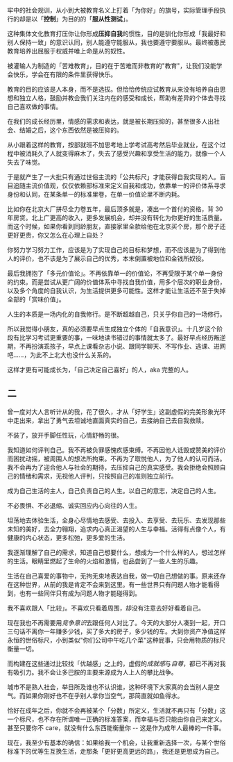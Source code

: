 牢中的社会规训，从小到大被教育名义上打着「为你好」的旗号，实际管理手段执行的却是以「**控制**」为目的的「**服从性测试**」。

这种集体文化教育打压你让你形成**压抑自我**的惯性，目的是驯化你形成「我最好和别人保持一致」的意识认同，别人能遵守能服从，我也要遵守要服从。最终被愚民教育培养出屈服于权威并唯上命是从的奴性。

被灌输人为制造的「苦难教育」，目的在于苦难而非教育的"教育"，让我们没能学会快乐，学会在有限的条件里获得快乐。

教育的目的应该是人本身，而不是选拔。但恰恰传统应试教育从来没有培养自由思想和独立人格，鼓励并教会我们关注内在的感受和成长，帮助有差异的个体去寻找自己喜欢做的事情。

在我们的成长经历里，情感的需求和表达，就是被长期压抑的，甚至很多人出社会、结婚之后，这个东西依然是被压抑的。

从小跟着这样的教育，按部就班不加思考地上学考试高考然后毕业就业，在这个过程中被消耗久了人就变得麻木了，失去了感受兴趣和享受生活的能力，就像一个人失去了味觉。

于是就产生了一大批只有通过世俗主流的「公共标尺」才能获得自我实现的人。盲目追随主流价值观，仅仅依赖部标准来定义自我和成功，依靠单一的评价体系寻求身份和认同，在某条单一的标准里卷，在单一价值论里不断内耗。

比如你在北京大厂拼尽全力卷五年，最后顶多就是，凑出一个首付的资格，背 30 年房贷。北上广更高的收入，更多发展机会，却并没有转化为你更好的生活质量。而这个时候，如果你看到同龄朋友，直接家里全款给他在北京买个房，那个房子还更好更贵，你又怎么在心理上自处？

你努力学习努力工作，应该是为了实现自己的目标和梦想，而不应该是为了得到他人的评价，也不该是为了展示自己的优秀，本末倒置被地位和金钱所奴役。

最后我拥抱了「多元价值论」。不再依靠单一的价值论，不再受限于某个单一身份的约束。而是尝试从更广阔的价值体系中寻找自我价值，用多个层次的职业身份，以及多个角度的自我认识，为生活提供更多可能性。这样才能让生活还不至于失掉全部的「赏味价值」。

人生的本质是一场内化的自我修行。是不断超越自己，只关乎你自己的一场修行。

所以我觉得小朋友，真的必须要早点生成独立个体的「自我意识」。十几岁这个阶段有比学习考试更重要的事，一味地读书错过的事情就太多了。最好早点经历叛逆期，不再扮演乖孩子，早点上课看杂志小说、跟同学聊天、不写作业、逃课、进网吧……，为此不上北大也没什么关系的。

这样才更有可能成长为，「自己决定自己喜好」的人，aka 完整的人。

## 二

曾一度对大人言听计从的我，花了很久，才从「好学生」这副虚假的完美形象光环中走出来，拿出了勇气去坦诚地直面真实的自己，去接纳自己去自我救赎。

不装了，放开手脚任性玩，心情舒畅的很。

我知道如何评判自己。我不再被负罪感愧疚感束缚。不再因他人诋毁或赞美的评价而困扰动摇，被周围人的想法所拘束。不再为了取悦他人，为了他人的认可而活。我不会再为了迎合他人与社会的期待，去压抑自己的真实感受。我会拒绝会照顾自己的情绪和需求，无视他人评判，只按照自己的准则独立前行。

成为自己生活的主人，自己负责自己的人生。以自己的意志，决定自己的人生。

不必畏惧、不必退缩、诚实回应内心向往的人生。

坦荡地去体验生活，全身心尽情地去感受、去投入、去享受、去玩乐、去发现那些未知的美好，去全力翱翔，追求内心真正渴望的人生与幸福。活得有点像个人，有健康的内心状态，更多松弛，更多爱的生活。

我逐渐理解了自己的需求，知道自己想要什么，想成为一个什么样的人，想过怎样的生活。眼睛里燃起了生命的火焰和激情，也品尝到了一些人生的乐趣。

生活在自己喜爱的事物中，无拘无束地表达自我，做一切自己想做的事。原来还存在这种世界，从前的我是肯定不会来到这里。有一些世界只有问题人物才能看得到，也有一些同伴只有成为问题人物才能碰得到。

我不喜欢跟人「比较」。不喜欢只看着周围，却没有注意去好好看着自己。

现在我也不再需要用*竞争意识*去跟任何人对比了。今天的大部分人凑到一起，开口三句话不离你一年赚多少钱，买了多大的房子，多少钱的车。大到你资产净值这样永恒的世俗标尺，小到类似"你们公司中午吃几个菜"这种屁事，只会用物质的标尺衡量一切。

而构建在这些通过比较找「优越感」之上的，虚假的*成就感*与*自尊*，都已不再对我有吸引力。我不会让多巴胺的主要来源成为人上人的攀比战争。

城市不是熟人社会，举目所及谁也不认识谁，这种环境下大家真的会当别人是空气。而如果你刚好也不在乎别人拿你当空气，那简直就如鱼得水。

恰好在成年之后，你就不会再被某个「分数」所定义，生活就不再只有「分数」这一个标尺，也不存在所谓唯一正确的标准答案，而幸福与否只能由你自己来定义。甚至只要你不 care，就没有什么东西能衡量你 -- 这是作为成年人最棒的一件事。

现在，我至少有基本的确信：如果给我一个机会，让我重新选择一次，与某个世俗标准下的优等生互换生活，走那条「更好更高更远的路」，我还是更想成为自己。
